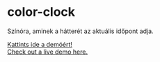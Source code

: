 # color-clock
Színóra, aminek a hátterét az aktuális időpont adja.

<a href="https://bjhu85.github.io/color-clock/" target="_blank">Kattints ide a demóért!</a><br>
<a href="https://bjhu85.github.io/color-clock/" target="_blank">Check out a live demo here.</a>

